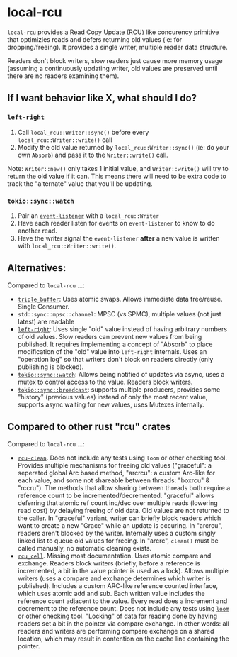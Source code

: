 # local-rcu

`local-rcu` provides a Read Copy Update (RCU) like concurency primitive that
optimizies reads and defers returning old values (ie: for dropping/freeing). It
provides a single writer, multiple reader data structure.

Readers don't block writers, slow readers just cause more memory usage (assuming
a continuously updating writer, old values are preserved until there are no
readers examining them).

## If I want behavior like X, what should I do?

### `left-right`

1. Call `local_rcu::Writer::sync()` before every `local_rcu::Writer::write()` call
2. Modify the old value returned by `local_rcu::Writer::sync()` (ie: do your own
   `Absorb`) and pass it to the `Writer::write()` call.

Note: `Writer::new()` only takes 1 initial value, and `Writer::write()` will try
to return the old value if it can. This means there will need to be extra code
to track the "alternate" value that you'll be updating.

### `tokio::sync::watch`

1. Pair an [`event-listener`](https://crates.io/crates/event-listener) with a `local_rcu::Writer`
2. Have each reader listen for events on `event-listener` to know to do another read.
3. Have the writer signal the `event-listener` **after** a new value is written with `local_rcu::Writer::write()`.

## Alternatives:

Compared to `local-rcu` ...:

- [`triple_buffer`](https://crates.io/crates/triple_buffer): Uses atomic
  swaps. Allows immediate data free/reuse. Single Consumer.
- `std::sync::mpsc::channel`: MPSC (vs SPMC), multiple values (not just latest) are readable
- [`left-right`](https://crates.io/crates/left-right): Uses single "old" value
  instead of having arbitrary numbers of old values. Slow readers can prevent
  new values from being published. It requires implementing a concept of
  "Absorb" to place modification of the "old" value into `left-right`
  internals. Uses an "operation log" so that writers don't block on readers
  directly (only publishing is blocked).
- [`tokio::sync::watch`](https://docs.rs/tokio/latest/tokio/sync/watch/index.html):
  Allows being notified of updates via async, uses a mutex to control access to
  the value. Readers block writers.
- [`tokio::sync::broadcast`](https://docs.rs/tokio/latest/tokio/sync/broadcast/index.html):
  supports multiple producers, provides some "history" (previous values) instead
  of only the most recent value, supports async waiting for new values, uses
  Mutexes internally.

## Compared to other rust "rcu" crates

Compared to `local-rcu` ...:

 - [`rcu-clean`](https://crates.io/crates/rcu-clean). Does not include any
   tests using `loom` or other checking tool. Provides multiple mechanisms for
   freeing old values ("graceful": a seperated global Arc based method,
   "arcrcu": a custom Arc-like for each value, and some not shareable between
   threads: "boxrcu" & "rccru"). The methods that allow sharing between threads
   both require a reference count to be incremented/decremented. "graceful"
   allows deferring that atomic ref count inc/dec over multiple reads (lowering
   read cost) by delaying freeing of old data. Old values are not returned to
   the caller. In "graceful" variant, writer can briefly block readers which
   want to create a new "Grace" while an update is occuring. In "arcrcu",
   readers aren't blocked by the writer. Internally uses a custom singly linked
   list to queue old values for freeing. In "arcrc", `clean()` must be called
   manually, no automatic cleaning exists. 
 - [`rcu_cell`](https://crates.io/crates/rcu_cell). Missing most documentation.
   Uses atomic compare and exchange. Readers block writers (briefly, before a
   reference is incremented, a bit in the value pointer is used as a lock).
   Allows multiple writers (uses a compare and exchange determines which writer
   is published). Includes a custom ARC-like reference counted interface, which
   uses atomic add and sub. Each written value includes the reference count
   adjacent to the value. Every read does a increment and decrement to the
   reference count. Does not include any tests using
   [`loom`](https://crates.io/crates/loom/) or other checking tool. "Locking"
   of data for reading done by having readers set a bit in the pointer via
   compare exchange. In other words: all readers and writers are performing
   compare exchange on a shared location, which may result in contention on the
   cache line containing the pointer.
